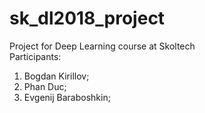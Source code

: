 # sk_dl2018_project
Project for Deep Learning course at Skoltech    
Participants:    
1. Bogdan Kirillov;    
2. Phan Duc;   
3. Evgenij Baraboshkin;    

